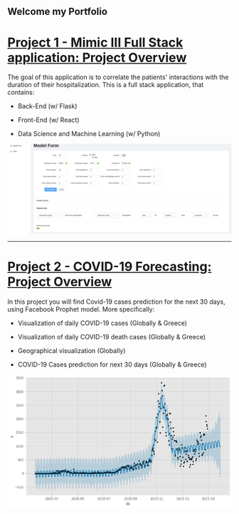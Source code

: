 ## Welcome my Portfolio

# [Project 1 - Mimic III Full Stack application: Project Overview](https://github.com/StamKavid/Mimic_III_full_stack_application)

The goal of this application is to correlate the patients' interactions with the duration of their hospitalization. This is a full stack application, that contains:

* Back-End (w/ Flask)

* Front-End (w/ React)

* Data Science and Machine Learning (w/ Python)

![](https://github.com/StamKavid/StamKavid_Portfolio/blob/main/Images/Front%20end%20-%20Web%20app.png)

----------------------------------------------------------------------------------------------------------------------------------------------------------------------------------

# [Project 2 - COVID-19 Forecasting: Project Overview](https://github.com/StamKavid/COVID_19_simple_analysis)

In this project you will find Covid-19 cases prediction for the next 30 days, using Facebook Prophet model. More specifically:

* Visualization of daily COVID-19 cases (Globally & Greece)

* Visualization of daily COVID-19 death cases (Globally & Greece)

* Geographical visualization (Globally)

* COVID-19 Cases prediction for next 30 days (Globally & Greece)

![](https://github.com/StamKavid/StamKavid_Portfolio/blob/main/Images/COVID-19%20prediction%20(Greece).png)
